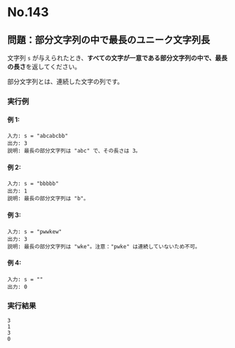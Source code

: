 # No.143

## 問題：部分文字列の中で最長のユニーク文字列長

文字列 `s` が与えられたとき、**すべての文字が一意である部分文字列の中で、最長の長さ**を返してください。

部分文字列とは、連続した文字の列です。

### 実行例

#### 例 1:

```
入力: s = "abcabcbb"
出力: 3
説明: 最長の部分文字列は "abc" で、その長さは 3。
```

#### 例 2:

```
入力: s = "bbbbb"
出力: 1
説明: 最長の部分文字列は "b"。
```

#### 例 3:

```
入力: s = "pwwkew"
出力: 3
説明: 最長の部分文字列は "wke"。注意："pwke" は連続していないため不可。
```

#### 例 4:

```
入力: s = ""
出力: 0
```

### 実行結果

```text
3
1
3
0
```
